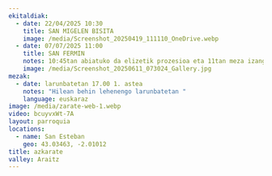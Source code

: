 ```yaml
---
ekitaldiak:
  - date: 22/04/2025 10:30
    title: SAN MIGELEN BISITA
    image: /media/Screenshot_20250419_111110_OneDrive.webp
  - date: 07/07/2025 11:00
    title: SAN FERMIN
    notes: 10:45tan abiatuko da elizetik prozesioa eta 11tan meza izango da ermitan.
    image: /media/Screenshot_20250611_073024_Gallery.jpg
mezak:
  - date: larunbatetan 17.00 1. astea
    notes: "Hilean behin lehenengo larunbatetan "
    language: euskaraz
image: /media/zarate-web-1.webp
video: bcuyvxWt-7A
layout: parroquia
locations:
  - name: San Esteban
    geo: 43.03463, -2.01012
title: azkarate
valley: Araitz
---
```

